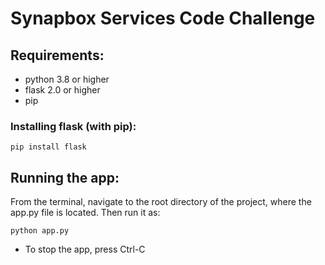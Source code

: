 # Synapbox Services Code Challenge

## Requirements:

- python 3.8 or higher
- flask 2.0  or higher
- pip

### Installing flask (with pip):

```
pip install flask
```


## Running the app:

From the terminal, navigate to the root directory of the project, where the app.py file is located. Then run it as:

```
python app.py
```

- To stop the app, press Ctrl-C


